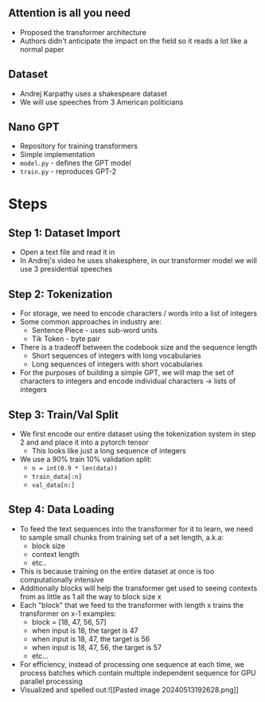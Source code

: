 ## Attention is all you need
- Proposed the transformer architecture
- Authors didn't anticipate the impact on the field so it reads a lot like a normal paper
## Dataset
- Andrej Karpathy uses a shakespeare dataset
- We will use speeches from 3 American politicians
## Nano GPT
- Repository for training transformers
- Simple implementation
- `model.py` - defines the GPT model
- `train.py` - reproduces GPT-2

# Steps

## Step 1: Dataset Import
- Open a text file and read it in
- In Andrej's video he uses shakesphere, in our transformer model we will use 3 presidential speeches
## Step 2: Tokenization
- For storage, we need to encode characters / words into a list of integers
- Some common approaches in industry are:
	- Sentence Piece - uses sub-word units
	- Tik Token - byte pair
- There is a tradeoff between the codebook size and the sequence length
	- Short sequences of integers with long vocabularies
	- Long sequences of integers with short vocabularies
- For the purposes of building a simple GPT, we will map the set of characters to integers and encode individual characters -> lists of integers
## Step 3: Train/Val Split
- We first encode our entire dataset using the tokenization system in step 2 and and place it into a pytorch tensor
	- This looks like just a long sequence of integers
- We use a 90% train 10% validation split:
	- `n = int(0.9 * len(data))`
	- `train_data[:n]`
	- `val_data[n:]`
## Step 4: Data Loading
- To feed the text sequences into the transformer for it to learn, we need to sample small chunks from training set of a set length, a.k.a:
	- block size
	- context length
	- etc..
- This is because training on the entire dataset at once is too computationally intensive
- Additionally blocks will help the transformer get used to seeing contexts from as little as 1 all the way to block size x
- Each "block" that we feed to the transformer with length x trains the transformer on x-1 examples:
	- block = [18, 47, 56, 57]
	- when input is 18, the target is 47
	- when input is 18, 47, the target is 56
	- when input is 18, 47, 56, the target is 57
	- etc...
- For efficiency, instead of processing one sequence at each time, we process batches which contain multiple independent sequence for GPU parallel processing
- Visualized and spelled out:![[Pasted image 20240513192628.png]]